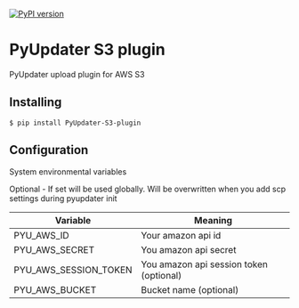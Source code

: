 [![PyPI version](https://badge.fury.io/py/PyUpdater-S3-Plugin.svg)](http://badge.fury.io/py/PyUpdater-S3-Plugin)

# PyUpdater S3 plugin

PyUpdater upload plugin for AWS S3

## Installing

    $ pip install PyUpdater-S3-plugin


## Configuration

System environmental variables

Optional - If set will be used globally. Will be overwritten when you add scp settings during pyupdater init

| Variable              | Meaning                                 |
| --------------------- |---------------------------------------- |
| PYU_AWS_ID           | Your amazon api id                      |
| PYU_AWS_SECRET       | You amazon api secret                   |
| PYU_AWS_SESSION_TOKEN | You amazon api session token (optional) |
| PYU_AWS_BUCKET       | Bucket name (optional)                  |
